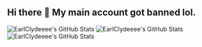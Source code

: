 ## Hi there 👋 My main account got banned lol.
<img src="https://github-readme-stats.vercel.app/api?username=EarlClydeeee&theme=dark&show_icons=true&hide_border=true&count_private=true" alt="EarlClydeeee's GitHub Stats" />
<img src="https://streak-stats.demolab.com?user=EarlClydeeee&theme=dark&hide_border=true" alt="EarlClydeeee's GitHub Stats" />
<img src="https://github-readme-stats.vercel.app/api/top-langs/?username=EarlClydeeee&theme=dark&show_icons=true&hide_border=true&layout=compact" alt="EarlClydeeee's GitHub Stats" />
<!--
**EarlClydeeee/EarlClydeeee** is a ✨ _special_ ✨ repository because its `README.md` (this file) appears on your GitHub profile.

Here are some ideas to get you started:

- 🔭 I’m currently working on ...
- 🌱 I’m currently learning ...
- 👯 I’m looking to collaborate on ...
- 🤔 I’m looking for help with ...
- 💬 Ask me about ...
- 📫 How to reach me: ...
- 😄 Pronouns: ...
- ⚡ Fun fact: ...
-->
